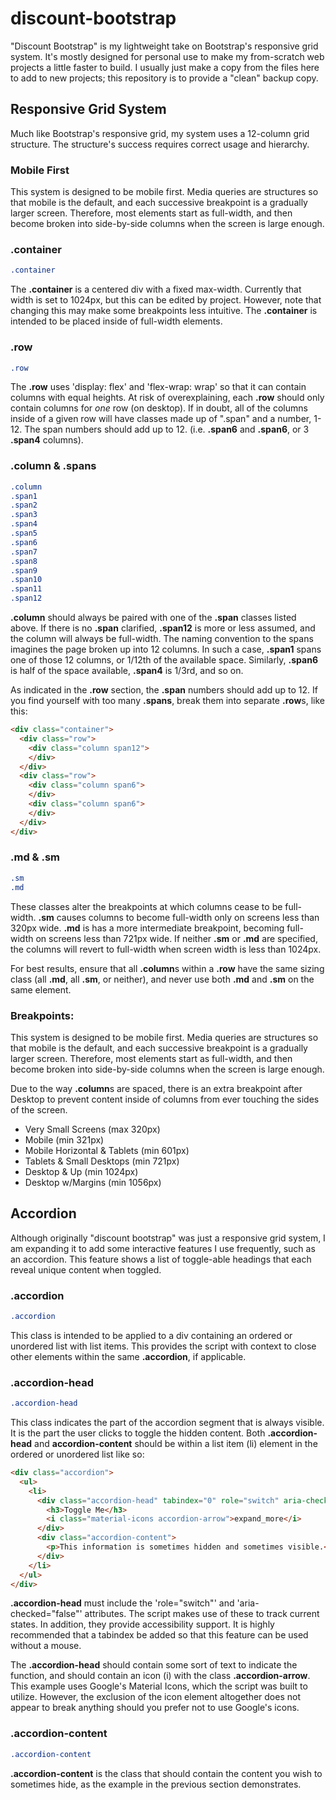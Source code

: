 # discount-bootstrap
"Discount Bootstrap" is my lightweight take on Bootstrap's responsive grid system. It's mostly designed for personal use to make my from-scratch web projects a little faster to build. I usually just make a copy from the files here to add to new projects; this repository is to provide a "clean" backup copy.

## Responsive Grid System
Much like Bootstrap's responsive grid, my system uses a 12-column grid structure. The structure's success requires correct usage and hierarchy.

### Mobile First
This system is designed to be mobile first. Media queries are structures so that mobile is the default, and each successive breakpoint is a gradually larger screen. Therefore, most elements start as full-width, and then become broken into side-by-side columns when the screen is large enough.

### .container
```css
.container
```
The **.container** is a centered div with a fixed max-width. Currently that width is set to 1024px, but this can be edited by project. However, note that changing this may make some breakpoints less intuitive. The **.container** is intended to be placed inside of full-width elements.

### .row

```css
.row
```
The **.row** uses 'display: flex' and 'flex-wrap: wrap' so that it can contain columns with equal heights. At risk of overexplaining, each **.row** should only contain columns for *one* row (on desktop). If in doubt, all of the columns inside of a given row will have classes made up of ".span" and a number, 1-12. The span numbers should add up to 12. (i.e. **.span6** and **.span6**, or 3 **.span4** columns).

### .column & .spans

```css
.column
.span1
.span2
.span3
.span4
.span5
.span6
.span7
.span8
.span9
.span10
.span11
.span12
```
**.column** should always be paired with one of the **.span** classes listed above. If there is no **.span** clarified, **.span12** is more or less assumed, and the column will always be full-width. The naming convention to the spans imagines the page broken up into 12 columns. In such a case, **.span1** spans one of those 12 columns, or 1/12th of the available space. Similarly, **.span6** is half of the space available, **.span4** is 1/3rd, and so on.

As indicated in the **.row** section, the **.span** numbers should add up to 12. If you find yourself with too many **.spans**, break them into separate **.row**s, like this:
```html
<div class="container">
  <div class="row">
    <div class="column span12">
    </div>
  </div>
  <div class="row">
    <div class="column span6">
    </div>
    <div class="column span6">
    </div>
  </div>
</div>
```

### .md & .sm
```css
.sm
.md
```
These classes alter the breakpoints at which columns cease to be full-width. **.sm** causes columns to become full-width only on screens less than 320px wide. **.md** is has a more intermediate breakpoint, becoming full-width on screens less than 721px wide. If neither **.sm** or **.md** are specified, the columns will revert to full-width when screen width is less than 1024px.

For best results, ensure that all **.column**s within a **.row** have the same sizing class (all **.md**, all **.sm**, or neither), and never use both **.md** and **.sm** on the same element.

### Breakpoints:
This system is designed to be mobile first. Media queries are structures so that mobile is the default, and each successive breakpoint is a gradually larger screen. Therefore, most elements start as full-width, and then become broken into side-by-side columns when the screen is large enough.

Due to the way **.column**s are spaced, there is an extra breakpoint after Desktop to prevent content inside of columns from ever touching the sides of the screen.

* Very Small Screens (max 320px)
* Mobile (min 321px)
* Mobile Horizontal & Tablets (min 601px)
* Tablets & Small Desktops (min 721px)
* Desktop & Up (min 1024px)
* Desktop w/Margins (min 1056px)

## Accordion
Although originally "discount bootstrap" was just a responsive grid system, I am expanding it to add some interactive features I use frequently, such as an accordion. This feature shows a list of toggle-able headings that each reveal unique content when toggled.

### .accordion
```css
.accordion
```
This class is intended to be applied to a div containing an ordered or unordered list with list items. This provides the script with context to close other elements within the same **.accordion**, if applicable.

### .accordion-head
```css
.accordion-head
```
This class indicates the part of the accordion segment that is always visible. It is the part the user clicks to toggle the hidden content. Both **.accordion-head** and **accordion-content** should be within a list item (li) element in the ordered or unordered list like so:
```html
<div class="accordion">
  <ul>
    <li>
      <div class="accordion-head" tabindex="0" role="switch" aria-checked="true">
        <h3>Toggle Me</h3>
        <i class="material-icons accordion-arrow">expand_more</i>
      </div>
      <div class="accordion-content">
        <p>This information is sometimes hidden and sometimes visible.</p>
      </div>
    </li>
  </ul>
</div>
```
**.accordion-head** must include the 'role="switch"' and 'aria-checked="false"' attributes. The script makes use of these to track current states. In addition, they provide accessibility support. It is highly recommended that a tabindex be added so that this feature can be used without a mouse.

The **.accordion-head** should contain some sort of text to indicate the function, and should contain an icon (i) with the class **.accordion-arrow**. This example uses Google's Material Icons, which the script was built to utilize. However, the exclusion of the icon element altogether does not appear to break anything should you prefer not to use Google's icons.

### .accordion-content
```css
.accordion-content
```
**.accordion-content** is the class that should contain the content you wish to sometimes hide, as the example in the previous section demonstrates.
